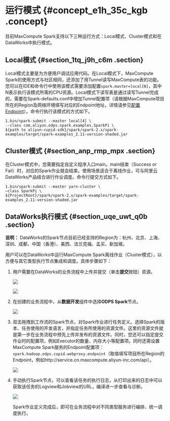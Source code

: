 # 运行模式 {#concept_e1h_35c_kgb .concept}

目前MaxCompute Spark支持以下三种运行方式：Local模式、Cluster模式和在DataWorks中执行模式。

## Local模式 {#section_1tq_j9h_c6m .section}

Local模式主要是为方便用户调试应用代码。在Local模式下，MaxCompute Spark的使用方式与社区相同，还添加了用Tunnel读写MaxCompute表的功能。您可以在IDE和命令行中使用该模式需要添加配置`spark.master=local[N]`，其中N表示执行该模式所需的CPU资源。Local模式下读写表是通过读写Tunnel完成的，需要在Spark-defaults.conf中增加Tunnel配置项（请根据MaxCompute项目所在的Region及网络环境填写对应的Endpoint地址，详情请参见[配置Endpoint](../../../../intl.zh-CN/准备工作/配置Endpoint.md#)）。命令行执行该模式的方式如下。

``` {#codeblock_029_y8r_40c .language-php}
1.bin/spark-submit --master local[4] \
--class com.aliyun.odps.spark.examples.SparkPi \
${path to aliyun-cupid-sdk}/spark/spark-2.x/spark-examples/target/spark-examples_2.11-version-shaded.jar
```

## Cluster模式 {#section_anp_rmp_mpx .section}

在Cluster模式中，您需要指定自定义程序入口main。main结束（Success or Fail）时，对应的Spark作业就会结束。使用场景适合于离线作业，可与阿里云DataWorks产品结合进行作业调度。命令行提交方式如下。

``` {#codeblock_ri0_mv6_38o .language-java}
1.bin/spark-submit --master yarn-cluster \
–class SparkPi \
${ProjectRoot}/spark/spark-2.x/spark-examples/target/spark-examples_2.11-version-shaded.jar
```

## DataWorks执行模式 {#section_uqe_uwt_q0b .section}

**说明：** DataWorks的Spark节点目前已经支持的Region为：杭州、北京、上海、深圳、成都、中国（香港）、美西、法兰克福、孟买、新加坡。

用户可以在DataWorks中运行MaxCompute Spark离线作业（Cluster模式），以方便与其它类型执行节点集成和调度。具体步骤如下：

1.  用户需要在DataWorks的业务流程中上传并提交（单击**提交**按钮）资源。

    ![](http://static-aliyun-doc.oss-cn-hangzhou.aliyuncs.com/assets/img/92656/156593954636706_zh-CN.png)

    ![](http://static-aliyun-doc.oss-cn-hangzhou.aliyuncs.com/assets/img/92656/156593954636708_zh-CN.png)

2.  在创建的业务流程中，从**数据开发**组件中选择**ODPS Spark**节点。

    ![](http://static-aliyun-doc.oss-cn-hangzhou.aliyuncs.com/assets/img/92656/156593954636713_zh-CN.png)

3.  双击拖拽到工作流的Spark节点，对Spark作业进行任务定义。选择Spark的版本、任务使用的开发语言，并指定任务所使用的资源文件。这里的资源文件就是第一步在业务流程中预先上传并发布的资源文件。同时，您还可以指定提交作业时的配置项，例如Executor的数量、内存大小等配置项。同时还需设置MaxCompute Spark服务的Endpoint配置项：`spark.hadoop.odps.cupid.webproxy.endpoint`（取值填写项目所在Region的Endpoint，例如http://service.cn.maxcompute.aliyun-inc.com/api）。

    ![](http://static-aliyun-doc.oss-cn-hangzhou.aliyuncs.com/assets/img/92656/156593954636717_zh-CN.png)

4.  手动执行Spark节点，可以查看该任务的执行日志，从打印出来的日志中可以获取该任务的Logview和Jobview的URL，编译进一步查看与诊断。

    ![](http://static-aliyun-doc.oss-cn-hangzhou.aliyuncs.com/assets/img/92656/156593954736724_zh-CN.png)

    Spark作业定义完成后，即可在业务流程中对不同类型服务进行编排、统一调度执行。


